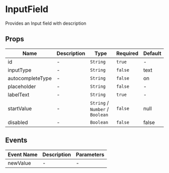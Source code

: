 # InputField

Provides an Input field with description

## Props

<!-- @vuese:InputField:props:start -->
|Name|Description|Type|Required|Default|
|---|---|---|---|---|
|id|-|`String`|`true`|-|
|inputType|-|`String`|`false`|text|
|autocompleteType|-|`String`|`false`|on|
|placeholder|-|`String`|`false`|-|
|labelText|-|`String`|`true`|-|
|startValue|-|`String` /  `Number` /  `Boolean`|`false`|null|
|disabled|-|`Boolean`|`false`|false|

<!-- @vuese:InputField:props:end -->


## Events

<!-- @vuese:InputField:events:start -->
|Event Name|Description|Parameters|
|---|---|---|
|newValue|-|-|

<!-- @vuese:InputField:events:end -->


